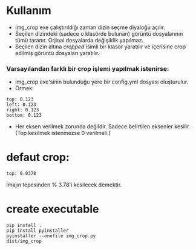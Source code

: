 # Kullanım
* img_crop exe çalıştırıldığı zaman dizin seçme diyaloğu açılır.
* Seçilen dizindeki (sadece o klasörde bulunan) görüntü dosyalarının tümü taranır. Orjinal dosyalarda değişiklik yapılmaz.
* Seçilen dizin altına _cropped_<crop edilme bilgisi> isimli bir klasör yaratılır ve içerisine crop edilmiş görüntü dosyaları yaratılır.

### Varsayılandan farklı bir crop işlemi yapılmak istenirse:
* img_crop exe'sinin bulunduğu yere bir config.yml dosyası oluşturulur. 
* Örmek:
```
top: 0.123
left: 0.123
right: 0.123
bottom: 0.123
```
* Her eksen verilmek zorunda değildir. Sadece belirtilen eksenler kesilir. (Top kesilmek istenmezse 0 verilmeli.)

# defaut crop:
```
top: 0.0378
```
İmajın tepesinden % 3.78'i kesilecek demektir.


# create executable

```
pip install .
pip install pyinstaller
pyinstaller --onefile img_crop.py
dist/img_crop
```

